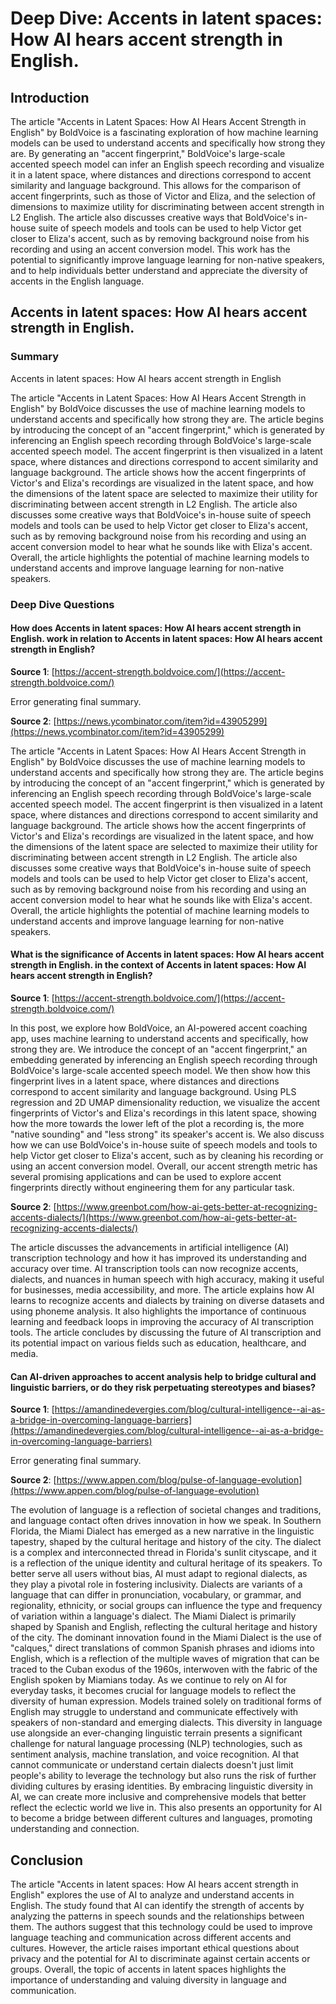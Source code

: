 # Deep Dive: Accents in latent spaces: How AI hears accent strength in English.


## Introduction

The article "Accents in Latent Spaces: How AI Hears Accent Strength in English" by BoldVoice is a fascinating exploration of how machine learning models can be used to understand accents and specifically how strong they are. By generating an "accent fingerprint," BoldVoice's large-scale accented speech model can infer an English speech recording and visualize it in a latent space, where distances and directions correspond to accent similarity and language background. This allows for the comparison of accent fingerprints, such as those of Victor and Eliza, and the selection of dimensions to maximize utility for discriminating between accent strength in L2 English. The article also discusses creative ways that BoldVoice's in-house suite of speech models and tools can be used to help Victor get closer to Eliza's accent, such as by removing background noise from his recording and using an accent conversion model. This work has the potential to significantly improve language learning for non-native speakers, and to help individuals better understand and appreciate the diversity of accents in the English language.


## Accents in latent spaces: How AI hears accent strength in English.

### Summary
Accents in latent spaces: How AI hears accent strength in English

The article "Accents in Latent Spaces: How AI Hears Accent Strength in English" by BoldVoice discusses the use of machine learning models to understand accents and specifically how strong they are. The article begins by introducing the concept of an "accent fingerprint," which is generated by inferencing an English speech recording through BoldVoice's large-scale accented speech model. The accent fingerprint is then visualized in a latent space, where distances and directions correspond to accent similarity and language background. The article shows how the accent fingerprints of Victor's and Eliza's recordings are visualized in the latent space, and how the dimensions of the latent space are selected to maximize their utility for discriminating between accent strength in L2 English. The article also discusses some creative ways that BoldVoice's in-house suite of speech models and tools can be used to help Victor get closer to Eliza's accent, such as by removing background noise from his recording and using an accent conversion model to hear what he sounds like with Eliza's accent. Overall, the article highlights the potential of machine learning models to understand accents and improve language learning for non-native speakers.


### Deep Dive Questions

#### How does Accents in latent spaces: How AI hears accent strength in English. work in relation to Accents in latent spaces: How AI hears accent strength in English?

**Source 1**: [https://accent-strength.boldvoice.com/](https://accent-strength.boldvoice.com/)

Error generating final summary.


**Source 2**: [https://news.ycombinator.com/item?id=43905299](https://news.ycombinator.com/item?id=43905299)

The article "Accents in Latent Spaces: How AI Hears Accent Strength in English" by BoldVoice discusses the use of machine learning models to understand accents and specifically how strong they are. The article begins by introducing the concept of an "accent fingerprint," which is generated by inferencing an English speech recording through BoldVoice's large-scale accented speech model. The accent fingerprint is then visualized in a latent space, where distances and directions correspond to accent similarity and language background. The article shows how the accent fingerprints of Victor's and Eliza's recordings are visualized in the latent space, and how the dimensions of the latent space are selected to maximize their utility for discriminating between accent strength in L2 English. The article also discusses some creative ways that BoldVoice's in-house suite of speech models and tools can be used to help Victor get closer to Eliza's accent, such as by removing background noise from his recording and using an accent conversion model to hear what he sounds like with Eliza's accent. Overall, the article highlights the potential of machine learning models to understand accents and improve language learning for non-native speakers.


#### What is the significance of Accents in latent spaces: How AI hears accent strength in English. in the context of Accents in latent spaces: How AI hears accent strength in English?

**Source 1**: [https://accent-strength.boldvoice.com/](https://accent-strength.boldvoice.com/)

In this post, we explore how BoldVoice, an AI-powered accent coaching app, uses machine learning to understand accents and specifically, how strong they are. We introduce the concept of an "accent fingerprint," an embedding generated by inferencing an English speech recording through BoldVoice's large-scale accented speech model. We then show how this fingerprint lives in a latent space, where distances and directions correspond to accent similarity and language background. Using PLS regression and 2D UMAP dimensionality reduction, we visualize the accent fingerprints of Victor's and Eliza's recordings in this latent space, showing how the more towards the lower left of the plot a recording is, the more "native sounding" and "less strong" its speaker's accent is. We also discuss how we can use BoldVoice's in-house suite of speech models and tools to help Victor get closer to Eliza's accent, such as by cleaning his recording or using an accent conversion model. Overall, our accent strength metric has several promising applications and can be used to explore accent fingerprints directly without engineering them for any particular task.


**Source 2**: [https://www.greenbot.com/how-ai-gets-better-at-recognizing-accents-dialects/](https://www.greenbot.com/how-ai-gets-better-at-recognizing-accents-dialects/)

The article discusses the advancements in artificial intelligence (AI) transcription technology and how it has improved its understanding and accuracy over time. AI transcription tools can now recognize accents, dialects, and nuances in human speech with high accuracy, making it useful for businesses, media accessibility, and more. The article explains how AI learns to recognize accents and dialects by training on diverse datasets and using phoneme analysis. It also highlights the importance of continuous learning and feedback loops in improving the accuracy of AI transcription tools. The article concludes by discussing the future of AI transcription and its potential impact on various fields such as education, healthcare, and media.


#### Can AI-driven approaches to accent analysis help to bridge cultural and linguistic barriers, or do they risk perpetuating stereotypes and biases?

**Source 1**: [https://amandinedevergies.com/blog/cultural-intelligence--ai-as-a-bridge-in-overcoming-language-barriers](https://amandinedevergies.com/blog/cultural-intelligence--ai-as-a-bridge-in-overcoming-language-barriers)

Error generating final summary.


**Source 2**: [https://www.appen.com/blog/pulse-of-language-evolution](https://www.appen.com/blog/pulse-of-language-evolution)

The evolution of language is a reflection of societal changes and traditions, and language contact often drives innovation in how we speak. In Southern Florida, the Miami Dialect has emerged as a new narrative in the linguistic tapestry, shaped by the cultural heritage and history of the city. The dialect is a complex and interconnected thread in Florida's sunlit cityscape, and it is a reflection of the unique identity and cultural heritage of its speakers. To better serve all users without bias, AI must adapt to regional dialects, as they play a pivotal role in fostering inclusivity. Dialects are variants of a language that can differ in pronunciation, vocabulary, or grammar, and regionality, ethnicity, or social groups can influence the type and frequency of variation within a language's dialect. The Miami Dialect is primarily shaped by Spanish and English, reflecting the cultural heritage and history of the city. The dominant innovation found in the Miami Dialect is the use of "calques," direct translations of common Spanish phrases and idioms into English, which is a reflection of the multiple waves of migration that can be traced to the Cuban exodus of the 1960s, interwoven with the fabric of the English spoken by Miamians today. As we continue to rely on AI for everyday tasks, it becomes crucial for language models to reflect the diversity of human expression. Models trained solely on traditional forms of English may struggle to understand and communicate effectively with speakers of non-standard and emerging dialects. This diversity in language use alongside an ever-changing linguistic terrain presents a significant challenge for natural language processing (NLP) technologies, such as sentiment analysis, machine translation, and voice recognition. AI that cannot communicate or understand certain dialects doesn't just limit people's ability to leverage the technology but also runs the risk of further dividing cultures by erasing identities. By embracing linguistic diversity in AI, we can create more inclusive and comprehensive models that better reflect the eclectic world we live in. This also presents an opportunity for AI to become a bridge between different cultures and languages, promoting understanding and connection.


## Conclusion

The article "Accents in latent spaces: How AI hears accent strength in English" explores the use of AI to analyze and understand accents in English. The study found that AI can identify the strength of accents by analyzing the patterns in speech sounds and the relationships between them. The authors suggest that this technology could be used to improve language teaching and communication across different accents and cultures. However, the article raises important ethical questions about privacy and the potential for AI to discriminate against certain accents or groups. Overall, the topic of accents in latent spaces highlights the importance of understanding and valuing diversity in language and communication.
